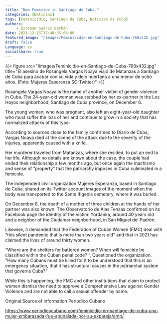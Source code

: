 ```yaml
---
title: "New Femicide in Santiago de Cuba."
categories: [Noticias]
tags: [Feminicidio, Santiago de Cuba, Noticias de Cuba]
authors: 
     - Esteban Suárez Barbán
date: 2021-12-15T17:40:35-06:00
featured_image: "/images/Feminicidio-en-Santiago-de-Cuba-768x432.jpg"
draft: false
Language: es
socialshare: true
---
```

{{< figure src="/images/Feminicidio-en-Santiago-de-Cuba-768x432.jpg" title="El asesino de Rosangela Vargas Noaya viajó de Matanzas a Santiago de Cuba para acabar con su vida y dejó huérfana a una menor de ocho años. (Foto: Mujeres Esperanza SC-Twitter)" >}}

Rosangela Vargas Noaya is the name of another victim of gender violence in Cuba. The 24-year-old woman was stabbed by her ex-partner in the Los Hoyos neighborhood, Santiago de Cuba province, on December 6.

The young woman, who was pregnant, also left an eight-year-old daughter who must suffer the loss of her and continue to grow in a society that has normalized attacks of this type.

According to sources close to the family confirmed to Diario de Cuba, Vargas Noaya died at the scene of the attack due to the severity of the injuries, apparently caused with a knife.

Her murderer traveled from Matanzas, where she resided, to put an end to her life. Although no details are known about the case, the couple had ended their relationship a few months ago, but once again the machismo and sense of "property" that the patriarchy imposes in Cuba culminated in a femicide.

The independent civil organization Mujeres Esperanza, based in Santiago de Cuba, shared on its Twitter account images of the moment when the body was transported to the Santa Ifigenia cemetery, where it was buried.

On December 8, the death of a mother of three children at the hands of her partner was also known. The Observatorio de Alas Tensas confirmed on its Facebook page the identity of the victim: Yordanka, around 40 years old and a neighbor of the Ciudamar neighborhood, in San Miguel del Padrón.

Likewise, it demanded that the Federation of Cuban Women (FMC) deal with "this silent pandemic that is more than two years old" and that in 2021 has claimed the lives of around thirty women.

“Where are the shelters for battered women? When will femicide be classified within the Cuban penal code? ”, Questioned the organization. "How many Cubans must be killed for it to be understood that this is an emergency situation, that it has structural causes in the patriarchal system that governs Cuba?"

While this is happening, the FMC and other institutions that claim to protect women dismiss the need to approve a Comprehensive Law against Gender Violence and are not able to call a sexual offender by name.

Original Source of Information Periodico Cubano


https://www.periodicocubano.com/feminicidio-en-santiago-de-cuba-una-mujer-embarazada-fue-apunalada-por-su-expareja/amp/

